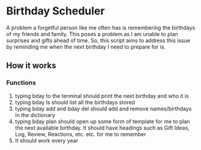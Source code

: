 # Birthday Scheduler

<p>A problem a forgetful person like me often has is remembering the birthdays of my friends and family. This poses a problem as I am unable to plan surprises and gifts ahead of time. So, this script aims to address this issue by reminding me when the next birthday I need to prepare for is.</p>

## How it works
### Functions
<ol>
    <li>typing bday to the terminal should print the next birthday and who it is</li>
    <li>typing bday ls should list all the birthdays stored</li>
    <li>typing bday add and bday del should add and remove names/birthdays in the dictionary</li>
    <li>typing bday plan should open up some form of template for me to plan the next available birthday. It should have headings such as Gift Ideas, Log, Review, Reactions, etc. etc. for me to remember</li>
    <li>It should work every year</li>
</ol>
